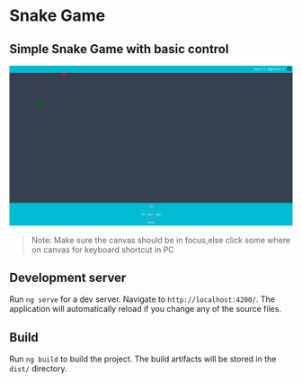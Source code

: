 # Snake Game


## Simple Snake Game with basic control

![ALT snake game](./snake-game.png)

> Note: Make sure the canvas should be in focus,else click some where on canvas for keyboard shortcut in PC

## Development server

Run `ng serve` for a dev server. Navigate to `http://localhost:4200/`. The application will automatically reload if you change any of the source files.

## Build

Run `ng build` to build the project. The build artifacts will be stored in the `dist/` directory.
